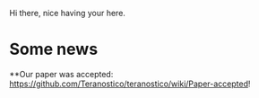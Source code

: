 Hi there, nice having your here.


# Some news
**Our paper was accepted: https://github.com/Teranostico/teranostico/wiki/Paper-accepted!
